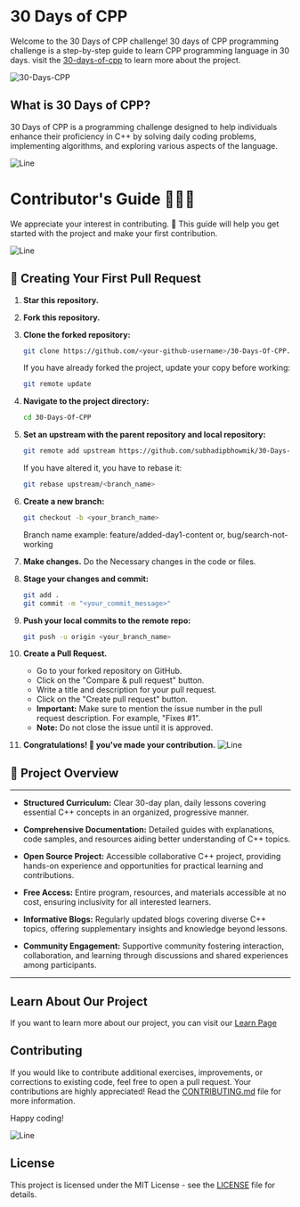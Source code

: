 # 30 Days of CPP

Welcome to the 30 Days of CPP challenge! 30 days of CPP programming challenge is a step-by-step guide to learn CPP programming language in 30 days. visit the [30-days-of-cpp](https://subhadipbhowmik.github.io/30-Days-Of-CPP/) to learn more about the project.

![30-Days-CPP](./static/img/30-days-cpp.png)

## What is 30 Days of CPP?

30 Days of CPP is a programming challenge designed to help individuals enhance their proficiency in C++ by solving daily coding problems, implementing algorithms, and exploring various aspects of the language.

![Line](https://user-images.githubusercontent.com/85225156/171937799-8fc9e255-9889-4642-9c92-6df85fb86e82.gif)

# Contributor's Guide 🧑🏻‍💻
We appreciate your interest in contributing. 💐 This guide will help you get started with the project and make your first contribution.

![Line](https://user-images.githubusercontent.com/85225156/171937799-8fc9e255-9889-4642-9c92-6df85fb86e82.gif)

## 🌟 Creating Your First Pull Request

1. **Star this repository.**
2. **Fork this repository.**
3. **Clone the forked repository:**
    ```bash
    git clone https://github.com/<your-github-username>/30-Days-Of-CPP.git
    ```
    If you have already forked the project, update your copy before working:
    ```bash
    git remote update
    ```
4. **Navigate to the project directory:**
    ```bash
    cd 30-Days-Of-CPP
    ```
5. **Set an upstream with the parent repository and local repository:**
    ```bash
    git remote add upstream https://github.com/subhadipbhowmik/30-Days-Of-CPP.git
    ```
    If you have altered it, you have to rebase it:
    ```bash
    git rebase upstream/<branch_name>
    ```
6. **Create a new branch:**
    ```bash
    git checkout -b <your_branch_name>
    ```
    Branch name example: 
    feature/added-day1-content
    or,
    bug/search-not-working
7. **Make changes.**
    Do the Necessary changes in the code or files.

8. **Stage your changes and commit:**
    ```bash
    git add .
    git commit -m "<your_commit_message>"
    ```
9. **Push your local commits to the remote repo:**
    ```bash
    git push -u origin <your_branch_name>
    ```
10. **Create a Pull Request.**
    - Go to your forked repository on GitHub.
    - Click on the "Compare & pull request" button.
    - Write a title and description for your pull request.
    - Click on the "Create pull request" button.
    - **Important:** Make sure to mention the issue number in the pull request description. For example, "Fixes #1".
    - **Note:** Do not close the issue until it is approved.

11. **Congratulations! 🎉 you've made your contribution.**
![Line](https://user-images.githubusercontent.com/85225156/171937799-8fc9e255-9889-4642-9c92-6df85fb86e82.gif)

## 📝 Project Overview
---

- **Structured Curriculum:**
  Clear 30-day plan, daily lessons covering essential C++ concepts in an organized, progressive manner.

- **Comprehensive Documentation:**
  Detailed guides with explanations, code samples, and resources aiding better understanding of C++ topics.

- **Open Source Project:**
  Accessible collaborative C++ project, providing hands-on experience and opportunities for practical learning and contributions.

- **Free Access:**
  Entire program, resources, and materials accessible at no cost, ensuring inclusivity for all interested learners.

- **Informative Blogs:**
  Regularly updated blogs covering diverse C++ topics, offering supplementary insights and knowledge beyond lessons.

- **Community Engagement:**
  Supportive community fostering interaction, collaboration, and learning through discussions and shared experiences among participants.

---

## Learn About Our Project

If you want to learn more about our project, you can visit our [Learn Page](Learn.md)

## Contributing

If you would like to contribute additional exercises, improvements, or corrections to existing code, feel free to open a pull request. Your contributions are highly appreciated! Read the [CONTRIBUTING.md](CONTRIBUTING.md) file for more information.

Happy coding!

![Line](https://user-images.githubusercontent.com/85225156/171937799-8fc9e255-9889-4642-9c92-6df85fb86e82.gif)

## License

This project is licensed under the MIT License - see the [LICENSE](LICENSE) file for details.

